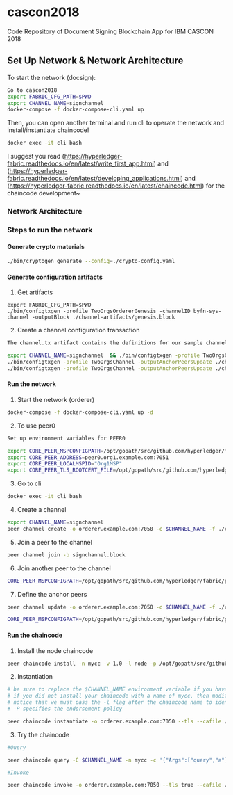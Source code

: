 # cascon2018

Code Repository of Document Signing Blockchain App for IBM CASCON 2018

## Set Up Network & Network Architecture

To start the network (docsign):

```bash
Go to cascon2018
export FABRIC_CFG_PATH=$PWD
export CHANNEL_NAME=signchannel
docker-compose -f docker-compose-cli.yaml up
```

Then, you can open another terminal and run cli to operate the network and install/instantiate chaincode!

```bash
docker exec -it cli bash
```

I suggest you read (https://hyperledger-fabric.readthedocs.io/en/latest/write_first_app.html) and (https://hyperledger-fabric.readthedocs.io/en/latest/developing_applications.html) and (https://hyperledger-fabric.readthedocs.io/en/latest/chaincode.html) for the chaincode development~

### Network Architecture

### Steps to run the network

#### Generate crypto materials

```bash
./bin/cryptogen generate --config=./crypto-config.yaml
```

#### Generate configuration artifacts

1. Get artifacts

```shell
export FABRIC_CFG_PATH=$PWD
./bin/configtxgen -profile TwoOrgsOrdererGenesis -channelID byfn-sys-channel -outputBlock ./channel-artifacts/genesis.block
```

2. Create a channel configuration transaction

```bash
The channel.tx artifact contains the definitions for our sample channel

export CHANNEL_NAME=signchannel  && ./bin/configtxgen -profile TwoOrgsChannel -outputCreateChannelTx ./channel-artifacts/channel.tx -channelID $CHANNEL_NAME
./bin/configtxgen -profile TwoOrgsChannel -outputAnchorPeersUpdate ./channel-artifacts/Org1MSPanchors.tx -channelID $CHANNEL_NAME -asOrg Org1MSP
./bin/configtxgen -profile TwoOrgsChannel -outputAnchorPeersUpdate ./channel-artifacts/Org2MSPanchors.tx -channelID $CHANNEL_NAME -asOrg Org2MSP
```

#### Run the network

1. Start the network (orderer)

```bash
docker-compose -f docker-compose-cli.yaml up -d
```

2. To use peer0

```bash
Set up environment variables for PEER0

export CORE_PEER_MSPCONFIGPATH=/opt/gopath/src/github.com/hyperledger/fabric/peer/crypto/peerOrganizations/org1.example.com/users/Admin@org1.example.com/msp
export CORE_PEER_ADDRESS=peer0.org1.example.com:7051
export CORE_PEER_LOCALMSPID="Org1MSP"
export CORE_PEER_TLS_ROOTCERT_FILE=/opt/gopath/src/github.com/hyperledger/fabric/peer/crypto/peerOrganizations/org1.example.com/peers/peer0.org1.example.com/tls/ca.crt
```

3. Go to cli

```bash
docker exec -it cli bash
```

4. Create a channel

```bash
export CHANNEL_NAME=signchannel
peer channel create -o orderer.example.com:7050 -c $CHANNEL_NAME -f ./channel-artifacts/channel.tx --tls --cafile /opt/gopath/src/github.com/hyperledger/fabric/peer/crypto/ordererOrganizations/example.com/orderers/orderer.example.com/msp/tlscacerts/tlsca.example.com-cert.pem
```

5. Join a peer to the channel

```bash
peer channel join -b signchannel.block
```

6. Join another peer to the channel

```bash
CORE_PEER_MSPCONFIGPATH=/opt/gopath/src/github.com/hyperledger/fabric/peer/crypto/peerOrganizations/org2.example.com/users/Admin@org2.example.com/msp CORE_PEER_ADDRESS=peer0.org2.example.com:7051 CORE_PEER_LOCALMSPID="Org2MSP" CORE_PEER_TLS_ROOTCERT_FILE=/opt/gopath/src/github.com/hyperledger/fabric/peer/crypto/peerOrganizations/org2.example.com/peers/peer0.org2.example.com/tls/ca.crt peer channel join -b signchannel.block
```

7. Define the anchor peers

```bash
peer channel update -o orderer.example.com:7050 -c $CHANNEL_NAME -f ./channel-artifacts/Org1MSPanchors.tx --tls --cafile /opt/gopath/src/github.com/hyperledger/fabric/peer/crypto/ordererOrganizations/example.com/orderers/orderer.example.com/msp/tlscacerts/tlsca.example.com-cert.pem

CORE_PEER_MSPCONFIGPATH=/opt/gopath/src/github.com/hyperledger/fabric/peer/crypto/peerOrganizations/org2.example.com/users/Admin@org2.example.com/msp CORE_PEER_ADDRESS=peer0.org2.example.com:7051 CORE_PEER_LOCALMSPID="Org2MSP" CORE_PEER_TLS_ROOTCERT_FILE=/opt/gopath/src/github.com/hyperledger/fabric/peer/crypto/peerOrganizations/org2.example.com/peers/peer0.org2.example.com/tls/ca.crt peer channel update -o orderer.example.com:7050 -c $CHANNEL_NAME -f ./channel-artifacts/Org2MSPanchors.tx --tls --cafile /opt/gopath/src/github.com/hyperledger/fabric/peer/crypto/ordererOrganizations/example.com/orderers/orderer.example.com/msp/tlscacerts/tlsca.example.com-cert.pem
```

#### Run the chaincode

1. Install the node chaincode

```bash
peer chaincode install -n mycc -v 1.0 -l node -p /opt/gopath/src/github.com/chaincode/chaincode_example02/node/
```

2. Instantiation

```bash
# be sure to replace the $CHANNEL_NAME environment variable if you have not exported it
# if you did not install your chaincode with a name of mycc, then modify that argument as well
# notice that we must pass the -l flag after the chaincode name to identify the language
# -P specifies the endorsement policy

peer chaincode instantiate -o orderer.example.com:7050 --tls --cafile /opt/gopath/src/github.com/hyperledger/fabric/peer/crypto/ordererOrganizations/example.com/orderers/orderer.example.com/msp/tlscacerts/tlsca.example.com-cert.pem -C $CHANNEL_NAME -n mycc -l node -v 1.0 -c '{"Args":["init","a", "100", "b","200"]}' -P "AND ('Org1MSP.peer','Org2MSP.peer')"
```

3. Try the chaincode

```bash
#Query

peer chaincode query -C $CHANNEL_NAME -n mycc -c '{"Args":["query","a"]}'

#Invoke

peer chaincode invoke -o orderer.example.com:7050 --tls true --cafile /opt/gopath/src/github.com/hyperledger/fabric/peer/crypto/ordererOrganizations/example.com/orderers/orderer.example.com/msp/tlscacerts/tlsca.example.com-cert.pem -C $CHANNEL_NAME -n mycc --peerAddresses peer0.org1.example.com:7051 --tlsRootCertFiles /opt/gopath/src/github.com/hyperledger/fabric/peer/crypto/peerOrganizations/org1.example.com/peers/peer0.org1.example.com/tls/ca.crt --peerAddresses peer0.org2.example.com:7051 --tlsRootCertFiles /opt/gopath/src/github.com/hyperledger/fabric/peer/crypto/peerOrganizations/org2.example.com/peers/peer0.org2.example.com/tls/ca.crt -c '{"Args":["invoke","a","b","10"]}'
```